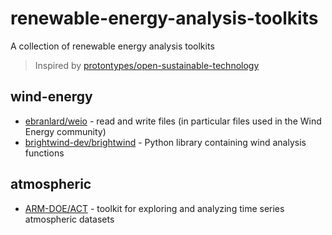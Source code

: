 # renewable-energy-analysis-toolkits
A collection of renewable energy analysis toolkits

> Inspired by [protontypes/open-sustainable-technology](https://github.com/protontypes/open-sustainable-technology)

## wind-energy

- [ebranlard/weio](https://github.com/ebranlard/weio) - read and write files (in particular files used in the Wind Energy community)
- [brightwind-dev/brightwind](https://github.com/brightwind-dev/brightwind) - Python library containing wind analysis functions

## atmospheric

- [ARM-DOE/ACT](https://github.com/ARM-DOE/ACT) - toolkit for exploring and analyzing time series atmospheric datasets
